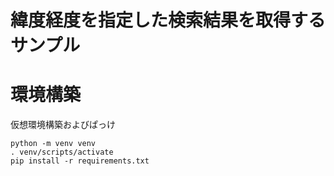 緯度経度を指定した検索結果を取得するサンプル
====

# 環境構築
仮想環境構築およびぱっけ
```
python -m venv venv
. venv/scripts/activate
pip install -r requirements.txt
```